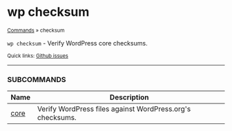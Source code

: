 # wp checksum

<small>[Commands](/commands/) &raquo; checksum</small>

`wp checksum` - Verify WordPress core checksums.

<small>Quick links: <a href="https://github.com/wp-cli/wp-cli/issues?q=is%3Aopen+label%3Acommand%3Achecksum+sort%3Aupdated-desc">Github issues</a></small>

<hr />





### SUBCOMMANDS

<table>
	<thead>
	<tr>
		<th>Name</th>
		<th>Description</th>
	</tr>
	</thead>
	<tbody>
		<tr>
			<td><a href="/commands/checksum/core/">core</a></td>
			<td>Verify WordPress files against WordPress.org's checksums.</td>
		</tr>
	</tbody>
</table>
